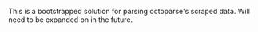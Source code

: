 This is a bootstrapped solution for parsing octoparse's scraped data. Will need to be expanded on in the future.